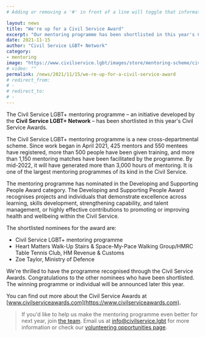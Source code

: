 ```yaml
---
# Adding or removing a '#' in front of a line will toggle that information off and on from being processed.

layout: news
title: "We're up for a Civil Service Award"
excerpt: "Our mentoring programme has been shortlisted in this year's Civil Service Awards."
date: 2021-11-15
author: "Civil Service LGBT+ Network"
category:
- mentoring
image: "https://www.civilservice.lgbt/images/store/mentoring-scheme/civil-service-awards-hero.png"
# video: ""
permalink: /news/2021/11/15/we-re-up-for-a-civil-service-award
# redirect_from:
# -
# redirect_to:
# -
---
```


The Civil Service LGBT+ mentoring programme – an initiative developed by the **Civil Service LGBT+ Network** – has been shortlisted in this year's Civil Service Awards.

The Civil Service LGBT+ mentoring programme is a new cross-departmental scheme. Since work began in April 2021, 425 mentors and 550 mentees have registered, more than 500 people have been given training, and more than 1,150 mentoring matches have been facilitated by the programme. By mid-2022, it will have generated more than 3,000 hours of mentoring. It is one of the largest mentoring programmes of its kind in the Civil Service.

The mentoring programme has nominated in the Developing and Supporting People Award category. The Developing and Supporting People Award recognises projects and individuals that demonstrate excellence across learning, skills development, strengthening capability, and talent management, or highly effective contributions to promoting or improving health and wellbeing within the Civil Service.

The shortlisted nominees for the award are:

- Civil Service LGBT+ mentoring programme
- Heart Matters Walk-Up Stairs & Space-My-Pace Walking Group/HMRC Table Tennis Club,  HM Revenue & Customs
- Zoe Taylor, Ministry of Defence

We're thrilled to have the programme recognised through the Civil Service Awards. Congratulations to the other nominees who have been shortlisted. The winning programme or individual will be announced later this year.

You can find out more about the Civil Service Awards at [www.civilserviceawards.com](https://www.civilserviceawards.com).

> If you'd like to help us make the mentoring programme even better for next year, join [the team](/team). Email us at <info@civilservice.lgbt> for more information or check our [volunteering opportunities page](/team/vacancies/).
